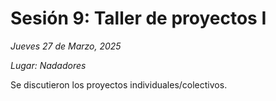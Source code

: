 # Sesión 9: Taller de proyectos I

_Jueves 27 de Marzo, 2025_

_Lugar: Nadadores_

Se discutieron los proyectos individuales/colectivos.


